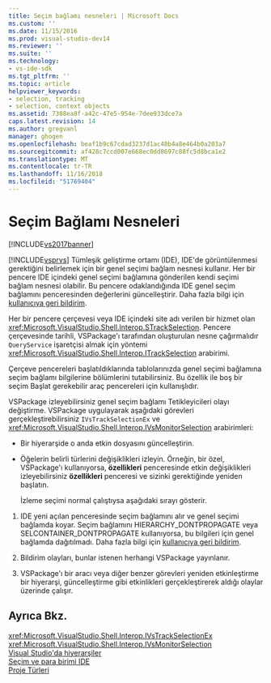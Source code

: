 ```yaml
---
title: Seçim bağlamı nesneleri | Microsoft Docs
ms.custom: ''
ms.date: 11/15/2016
ms.prod: visual-studio-dev14
ms.reviewer: ''
ms.suite: ''
ms.technology:
- vs-ide-sdk
ms.tgt_pltfrm: ''
ms.topic: article
helpviewer_keywords:
- selection, tracking
- selection, context objects
ms.assetid: 7308ea8f-a42c-47e5-954e-7dee933dce7a
caps.latest.revision: 14
ms.author: gregvanl
manager: ghogen
ms.openlocfilehash: beaf1b9c67cdad3237d1ac48b4a8e464b0a203a7
ms.sourcegitcommit: af428c7ccd007e668ec0dd8697c88fc5d8bca1e2
ms.translationtype: MT
ms.contentlocale: tr-TR
ms.lasthandoff: 11/16/2018
ms.locfileid: "51769404"
---
```

# <a name="selection-context-objects"></a>Seçim Bağlamı Nesneleri
[!INCLUDE[vs2017banner](../../includes/vs2017banner.md)]

[!INCLUDE[vsprvs](../../includes/vsprvs-md.md)] Tümleşik geliştirme ortamı (IDE), IDE'de görüntülenmesi gerektiğini belirlemek için bir genel seçimi bağlam nesnesi kullanır. Her bir pencere IDE içindeki genel seçimi bağlamına gönderilen kendi seçimi bağlam nesnesi olabilir. Bu pencere odaklandığında IDE genel seçim bağlamını penceresinden değerlerini güncelleştirir. Daha fazla bilgi için [kullanıcıya geri bildirim](../../extensibility/internals/feedback-to-the-user.md).  
  
 Her bir pencere çerçevesi veya IDE içindeki site adı verilen bir hizmet olan <xref:Microsoft.VisualStudio.Shell.Interop.STrackSelection>. Pencere çerçevesinde tarihli, VSPackage'ı tarafından oluşturulan nesne çağırmalıdır `QueryService` işaretçisi almak için yöntemi <xref:Microsoft.VisualStudio.Shell.Interop.ITrackSelection> arabirimi.  
  
 Çerçeve pencereleri başlatıldıklarında tablolarınızda genel seçimi bağlamına seçim bağlamı bilgilerine bölümlerini tutabilirsiniz. Bu özellik ile boş bir seçim Başlat gerekebilir araç pencereleri için kullanışlıdır.  
  
 VSPackage izleyebilirsiniz genel seçim bağlamı Tetikleyicileri olayı değiştirme. VSPackage uygulayarak aşağıdaki görevleri gerçekleştirebilirsiniz `IVsTrackSelectionEx` ve <xref:Microsoft.VisualStudio.Shell.Interop.IVsMonitorSelection> arabirimleri:  
  
- Bir hiyerarşide o anda etkin dosyasını güncelleştirin.  
  
- Öğelerin belirli türlerini değişiklikleri izleyin. Örneğin, bir özel, VSPackage'ı kullanıyorsa, **özellikleri** penceresinde etkin değişiklikleri izleyebilirsiniz **özellikleri** penceresi ve sizinki gerektiğinde yeniden başlatın.  
  
  İzleme seçimi normal çalıştıysa aşağıdaki sırayı gösterir.  
  
1.  IDE yeni açılan penceresinde seçim bağlamını alır ve genel seçimi bağlamda koyar. Seçim bağlamını HIERARCHY_DONTPROPAGATE veya SELCONTAINER_DONTPROPAGATE kullanıyorsa, bu bilgileri için genel bağlamda dağıtılmadı. Daha fazla bilgi için [kullanıcıya geri bildirim](../../extensibility/internals/feedback-to-the-user.md).  
  
2.  Bildirim olayları, bunlar istenen herhangi VSPackage yayınlanır.  
  
3.  VSPackage'ı bir aracı veya diğer benzer görevleri yeniden etkinleştirme bir hiyerarşi, güncelleştirme gibi etkinlikleri gerçekleştirerek aldığı olaylar üzerinde çalışır.  
  
## <a name="see-also"></a>Ayrıca Bkz.  
 <xref:Microsoft.VisualStudio.Shell.Interop.IVsTrackSelectionEx>   
 <xref:Microsoft.VisualStudio.Shell.Interop.IVsMonitorSelection>   
 [Visual Studio'da hiyerarşiler](../../extensibility/internals/hierarchies-in-visual-studio.md)   
 [Seçim ve para birimi IDE](../../extensibility/internals/selection-and-currency-in-the-ide.md)   
 [Proje Türleri](../../extensibility/internals/project-types.md)

